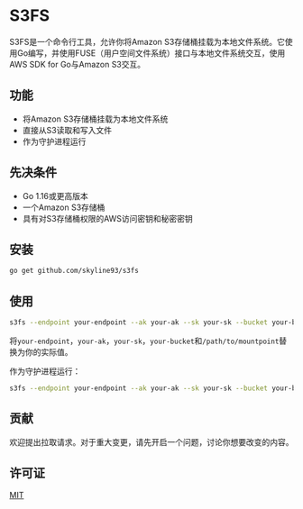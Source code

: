 # S3FS

S3FS是一个命令行工具，允许你将Amazon S3存储桶挂载为本地文件系统。它使用Go编写，并使用FUSE（用户空间文件系统）接口与本地文件系统交互，使用AWS SDK for Go与Amazon S3交互。

## 功能

- 将Amazon S3存储桶挂载为本地文件系统
- 直接从S3读取和写入文件
- 作为守护进程运行

## 先决条件

- Go 1.16或更高版本
- 一个Amazon S3存储桶
- 具有对S3存储桶权限的AWS访问密钥和秘密密钥

## 安装

```bash
go get github.com/skyline93/s3fs
```

## 使用

```bash
s3fs --endpoint your-endpoint --ak your-ak --sk your-sk --bucket your-bucket --mountpoint /path/to/mountpoint
```

将`your-endpoint`，`your-ak`，`your-sk`，`your-bucket`和`/path/to/mountpoint`替换为你的实际值。

作为守护进程运行：

```bash
s3fs --endpoint your-endpoint --ak your-ak --sk your-sk --bucket your-bucket --mountpoint /path/to/mountpoint --daemon
```

## 贡献

欢迎提出拉取请求。对于重大变更，请先开启一个问题，讨论你想要改变的内容。

## 许可证

[MIT](https://choosealicense.com/licenses/mit/)

